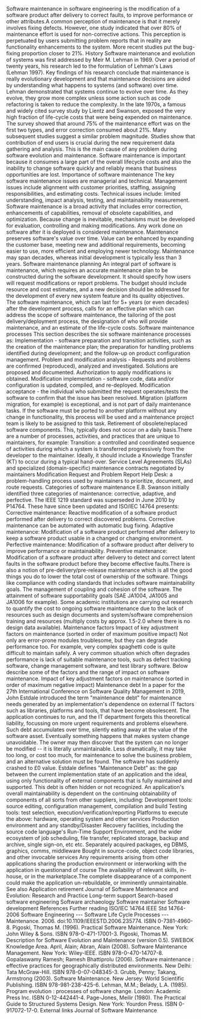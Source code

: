 Software maintenance in software engineering is the modification of a
software product after delivery to correct faults, to improve
performance or other attributes.A common perception of maintenance is
that it merely involves fixing defects. However, one study indicated
that over 80% of maintenance effort is used for non-corrective actions.
This perception is perpetuated by users submitting problem reports that
in reality are functionality enhancements to the system. More recent
studies put the bug-fixing proportion closer to 21%. History Software
maintenance and evolution of systems was first addressed by Meir M.
Lehman in 1969. Over a period of twenty years, his research led to the
formulation of Lehman\'s Laws (Lehman 1997). Key findings of his
research conclude that maintenance is really evolutionary development
and that maintenance decisions are aided by understanding what happens
to systems (and software) over time. Lehman demonstrated that systems
continue to evolve over time. As they evolve, they grow more complex
unless some action such as code refactoring is taken to reduce the
complexity. In the late 1970s, a famous and widely cited survey study by
Lientz and Swanson, exposed the very high fraction of life-cycle costs
that were being expended on maintenance. The survey showed that around
75% of the maintenance effort was on the first two types, and error
correction consumed about 21%. Many subsequent studies suggest a similar
problem magnitude. Studies show that contribution of end users is
crucial during the new requirement data gathering and analysis. This is
the main cause of any problem during software evolution and maintenance.
Software maintenance is important because it consumes a large part of
the overall lifecycle costs and also the inability to change software
quickly and reliably means that business opportunities are lost.
Importance of software maintenance The key software maintenance issues
are managerial and technical. Management issues include alignment with
customer priorities, staffing, assigning responsibilities, and
estimating costs. Technical issues include: limited understanding,
impact analysis, testing, and maintainability measurement. Software
maintenance is a broad activity that includes error correction,
enhancements of capabilities, removal of obsolete capabilities, and
optimization. Because change is inevitable, mechanisms must be developed
for evaluation, controlling and making modifications. Any work done on
software after it is deployed is considered maintenance. Maintenance
preserves software\'s value over time. Value can be enhanced by
expanding the customer base, meeting new and additional requirements,
becoming easier to use, more efficient and employing newer technology.
Maintenance may span decades, whereas initial development is typically
less than 3 years. Software maintenance planning An integral part of
software is maintenance, which requires an accurate maintenance plan to
be constructed during the software development. It should specify how
users will request modifications or report problems. The budget should
include resource and cost estimates, and a new decision should be
addressed for the development of every new system feature and its
quality objectives. The software maintenance, which can last for 5+
years (or even decades) after the development process, calls for an
effective plan which can address the scope of software maintenance, the
tailoring of the post delivery/deployment process, the designation of
who will provide maintenance, and an estimate of the life-cycle costs.
Software maintenance processes This section describes the six software
maintenance processes as: Implementation - software preparation and
transition activities, such as the creation of the maintenance plan; the
preparation for handling problems identified during development; and the
follow-up on product configuration management. Problem and modification
analysis - Requests and problems are confirmed (reproduced), analyzed
and investigated. Solutions are proposed and documented. Authorization
to apply modifications is obtained. Modification implementation -
software code, data and/or configuration is updated, compiled, and
re-deployed. Modification acceptance - the individual who submitted the
request operates/tests the software to confirm that the issue has been
resolved. Migration (platform migration, for example) is exceptional,
and is not part of daily maintenance tasks. If the software must be
ported to another platform without any change in functionality, this
process will be used and a maintenance project team is likely to be
assigned to this task. Retirement of obsolete/replaced software
components. This, typically does not occur on a daily basis.There are a
number of processes, activities, and practices that are unique to
maintainers, for example: Transition: a controlled and coordinated
sequence of activities during which a system is transferred
progressively from the developer to the maintainer. Ideally, it should
include a Knowledge Transfer (KT) to occur during a typical hand-over.
Service Level Agreements (SLAs) and specialized (domain-specific)
maintenance contracts negotiated by maintainers Modification Request and
Problem Report Help Desk: a problem-handling process used by maintainers
to prioritize, document, and route requests. Categories of software
maintenance E.B. Swanson initially identified three categories of
maintenance: corrective, adaptive, and perfective. The IEEE 1219
standard was superseded in June 2010 by P14764. These have since been
updated and ISO/IEC 14764 presents: Corrective maintenance: Reactive
modification of a software product performed after delivery to correct
discovered problems. Corrective maintenance can be automated with
automatic bug fixing. Adaptive maintenance: Modification of a software
product performed after delivery to keep a software product usable in a
changed or changing environment. Perfective maintenance: Modification of
a software product after delivery to improve performance or
maintainability. Preventive maintenance: Modification of a software
product after delivery to detect and correct latent faults in the
software product before they become effective faults.There is also a
notion of pre-delivery/pre-release maintenance which is all the good
things you do to lower the total cost of ownership of the software.
Things like compliance with coding standards that includes software
maintainability goals. The management of coupling and cohesion of the
software. The attainment of software supportability goals (SAE JA1004,
JA1005 and JA1006 for example). Some academic institutions are carrying
out research to quantify the cost to ongoing software maintenance due to
the lack of resources such as design documents and system/software
comprehension training and resources (multiply costs by approx. 1.5-2.0
where there is no design data available). Maintenance factors Impact of
key adjustment factors on maintenance (sorted in order of maximum
positive impact) Not only are error-prone modules troublesome, but they
can degrade performance too. For example, very complex spaghetti code is
quite difficult to maintain safely. A very common situation which often
degrades performance is lack of suitable maintenance tools, such as
defect tracking software, change management software, and test library
software. Below describe some of the factors and the range of impact on
software maintenance. Impact of key adjustment factors on maintenance
(sorted in order of maximum negative impact) Maintenance debt In a paper
for the 27th International Conference on Software Quality Management in
2019, John Estdale introduced the term "maintenance debt" for
maintenance needs generated by an implementation's dependence on
external IT factors such as libraries, platforms and tools, that have
become obsolescent. The application continues to run, and the IT
department forgets this theoretical liability, focussing on more urgent
requirements and problems elsewhere. Such debt accumulates over time,
silently eating away at the value of the software asset. Eventually
something happens that makes system change unavoidable. The owner may
then discover that the system can no longer be modified -- it is
literally unmaintainable. Less dramatically, it may take too long, or
cost too much, for maintenance to solve the business problem, and an
alternative solution must be found. The software has suddenly crashed to
£0 value. Estdale defines \"Maintenance Debt\" as: the gap between the
current implementation state of an application and the ideal, using only
functionality of external components that is fully maintained and
supported. This debt is often hidden or not recognized. An application's
overall maintainability is dependent on the continuing obtainability of
components of all sorts from other suppliers, including: Development
tools: source editing, configuration management, compilation and build
Testing tools: test selection, execution/verification/reporting
Platforms to execute the above: hardware, operating system and other
services Production environment and any standby/Disaster Recovery
facilities, including the source code language's Run-Time Support
Environment, and the wider ecosystem of job scheduling, file transfer,
replicated storage, backup and archive, single sign-on, etc etc.
Separately acquired packages, eg DBMS, graphics, comms, middleware
Bought in source-code, object code libraries, and other invocable
services Any requirements arising from other applications sharing the
production environment or interworking with the application in
questionand of course The availability of relevant skills, in-house, or
in the marketplace.The complete disappearance of a component could make
the application un-rebuildable, or imminently unmaintainable. See also
Application retirement Journal of Software Maintenance and Evolution:
Research and Practice Long-term support Search-based software
engineering Software archaeology Software maintainer Software
development References Further reading ISO/IEC 14764 IEEE Std 14764-2006
Software Engineering --- Software Life Cycle Processes --- Maintenance.
2006. doi:10.1109/IEEESTD.2006.235774. ISBN 0-7381-4960-8. Pigoski,
Thomas M. (1996). Practical Software Maintenance. New York: John Wiley &
Sons. ISBN 978-0-471-17001-3. Pigoski, Thomas M. Description for
Software Evolution and Maintenance (version 0.5). SWEBOK Knowledge Area.
April, Alain; Abran, Alain (2008). Software Maintenance Management. New
York: Wiley-IEEE. ISBN 978-0-470-14707-8. Gopalaswamy Ramesh; Ramesh
Bhattiprolu (2006). Software maintenance : effective practices for
geographically distributed environments. New Delhi: Tata McGraw-Hill.
ISBN 978-0-07-048345-3. Grubb, Penny; Takang, Armstrong (2003). Software
Maintenance. New Jersey: World Scientific Publishing. ISBN
978-981-238-425-6. Lehman, M.M.; Belady, L.A. (1985). Program evolution
: processes of software change. London: Academic Press Inc. ISBN
0-12-442441-4. Page-Jones, Meilir (1980). The Practical Guide to
Structured Systems Design. New York: Yourdon Press. ISBN 0-917072-17-0.
External links Journal of Software Maintenance

